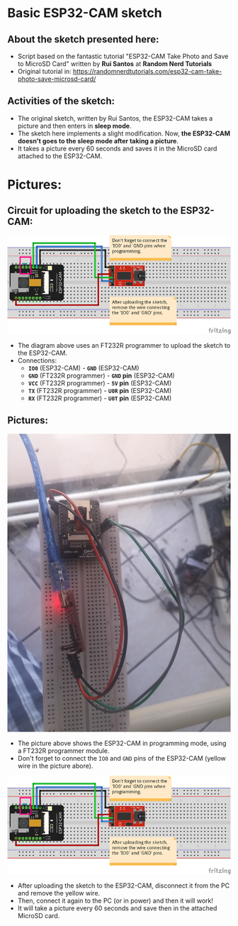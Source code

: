 # Basic ESP32-CAM sketch       
       

## About the sketch presented here:        
 - Script based on the fantastic tutorial "ESP32-CAM Take Photo and Save to MicroSD Card" written by **Rui Santos** at **Random Nerd Tutorials**       
 - Original tutorial in: https://randomnerdtutorials.com/esp32-cam-take-photo-save-microsd-card/       
        

## Activities of the sketch:        
 - The original sketch, written by Rui Santos, the ESP32-CAM takes a picture and then enters in **sleep mode**.      
 - The sketch here implements a slight modification. Now, **the ESP32-CAM doesn't goes to the sleep mode after taking a picture**.     
 - It takes a picture every 60 seconds and saves it in the MicroSD card attached to the ESP32-CAM.          
      

# Pictures:      
      

## Circuit for uploading the sketch to the ESP32-CAM:       
![Image 1](./Pic01_ESP32-CAM_Programming.png)         
	
 - The diagram above uses an FT232R programmer to upload the sketch to the ESP32-CAM.         
 - Connections:        
	- **`IO0`** (ESP32-CAM) - **`GND`** (ESP32-CAM)       
	- **`GND`** (FT232R programmer) - **`GND` pin** (ESP32-CAM)      
	- **`VCC`** (FT232R programmer) - **`5V` pin** (ESP32-CAM)     
	- **`TX`** (FT232R programmer) - **`U0R` pin** (ESP32-CAM)      
	- **`RX`** (FT232R programmer) - **`U0T` pin** (ESP32-CAM)      
	

## Pictures:         
![Image 2 - ESP32-CAM programming](./Pic03_ESP32-CAM_running.jpg)         
        
 - The picture above shows the ESP32-CAM in programming mode, using a FT232R programmer module.           
 - Don't forget to connect the `IO0` and `GND` pins of the ESP32-CAM (yellow wire in the picture abore).        
          

![Image 3 - ESP32-CAM programming](./Pic01_ESP32-CAM_Programming.png)         
      
 - After uploading the sketch to the ESP32-CAM, disconnect it from the PC and remove the yellow wire.     
 - Then, connect it again to the PC (or in power) and then it will work!        
 - It will take a picture every 60 seconds and save then in the attached MicroSD card.      
        

	 